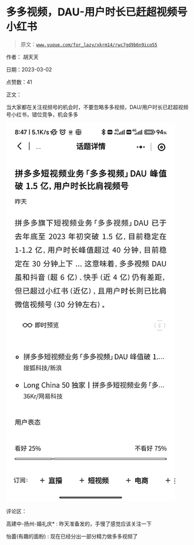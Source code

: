# 多多视频，DAU-用户时长已赶超视频号小红书

> 原文：[`www.yuque.com/for_lazy/xkrm14/rwc7gd9b6n9icq55`](https://www.yuque.com/for_lazy/xkrm14/rwc7gd9b6n9icq55)

作者： 胡天天 

日期：2023-03-02 

点赞数：41 

正文： 

当大家都在关注视频号的机会时，不要忽略多多视频，DAU/用户时长已赶超视频号小红书，错位竞争，机会多多 

![](img/9456c52d1ea7a4e730abbfb6d97661e2.png)  

评论区： 

高建中-扬州-婚礼庆* : 昨天准备发的，手慢了感觉应该关注一下 

怡蕾(有趣的面粉) : 现在已经分出一部分精力做多多视频了 

